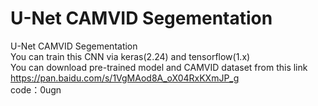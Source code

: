 # U-Net CAMVID Segementation
 U-Net CAMVID Segementation  
 You can train this CNN via keras(2.24) and tensorflow(1.x)  
 You can download pre-trained model and CAMVID dataset from this link  
 https://pan.baidu.com/s/1VgMAod8A_oX04RxKXmJP_g   
 code：0ugn 

